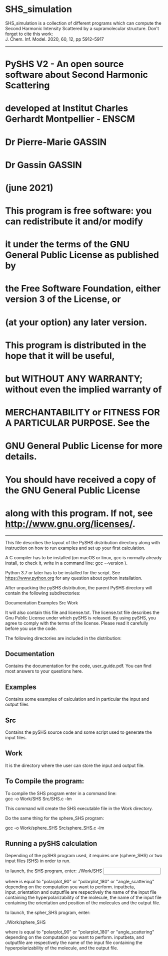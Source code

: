 # SHS_simulation
SHS_simulation is a collection of different programs which can compute the Second Harmonic Intensity Scattered by a supramolecular structure.
Don't forget to cite this work:              
J. Chem. Inf. Model. 2020, 60, 12, pp 5912–5917

**********************************************************************************
#    PySHS V2 - An open source software about Second Harmonic Scattering 
#   developed at Institut Charles Gerhardt Montpellier - ENSCM
#   Dr Pierre-Marie GASSIN
#   Dr Gassin GASSIN
#    (june 2021)  
#
#   This program is free software: you can redistribute it and/or modify
#   it under the terms of the GNU General Public License as published by
#   the Free Software Foundation, either version 3 of the License, or
#   (at your option) any later version.
#
#   This program is distributed in the hope that it will be useful,
#   but WITHOUT ANY WARRANTY; without even the implied warranty of
#   MERCHANTABILITY or FITNESS FOR A PARTICULAR PURPOSE.  See the
#   GNU General Public License for more details.
#
#   You should have received a copy of the GNU General Public License
#   along with this program.  If not, see <http://www.gnu.org/licenses/>.
**********************************************************************************


This file describes the layout of the PySHS distribution directory along 
with instruction on how to run examples and set up your first calculation.

A C compiler has to be installed (on macOS or linux, gcc is normally already install, to check it, write in a command line: gcc --version  ).

Python 3.7 or later has to be installed for the script. See https://www.python.org for any question about python installation. 

After unpacking the pySHS distribution, the parent PySHS directory will contain
the following subdirectories:

Documentation
Examples 
Src
Work


It will also contain this file and license.txt. The license.txt file
describes the Gnu Public License under which pySHS is released. By
using pySHS, you agree to comply with the terms of the
license. Please read it carefully before you use the code. 

The following directories are included in the distribution:

Documentation
------------
Contains the documentation for the code, user_guide.pdf.
You can find most answers to your questions here. 

Examples
--------
Contains some examples of calculation and in particular the input and output files

Src
---
Contains the pySHS source code and some script used to generate the input files.

Work
----
It is the directory where the user can store the input and output file. 


To Compile the program:
-----------------------

To compile the SHS program enter in a command line:  
gcc -o Work/SHS Src/SHS.c -lm

This command will create the SHS executable file in the Work directory.

Do the same thing for the sphere_SHS program:

gcc -o Work/sphere_SHS Src/sphere_SHS.c -lm


Running a pySHS calculation
----------------------------
Depending of the pySHS program used, it requires one (sphere_SHS) or two input files (SHS) in order to run. 

 to launch, the SHS program, enter:
./Work/SHS <Keyword> <inputbeta> <input orientation> <outputfile>

where <Keyword> is equal to "polarplot_90" or "polarplot_180" or "angle_scattering" depending on the computation you want to perform.
inputbeta, input_orientation and outputfile are respectively the name of the input file containing the hyperpolarizability of the molecule, the  name of the input file containing the orientation and position of the molecules and the output file.


to launch, the spher_SHS program, enter:

./Work/sphere_SHS <Keyword> <inputbeta> <outputfile>

where <Keyword> is equal to "polarplot_90" or "polarplot_180" or "angle_scattering" depending on the computation you want to perform.
inputbeta, and outputfile are respectively the name of the input file containing the hyperpolarizability of the molecule,  and the output file. 

